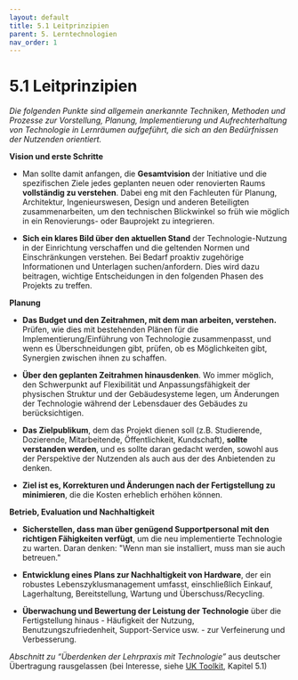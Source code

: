 ```yaml
---
layout: default
title: 5.1 Leitprinzipien
parent: 5. Lerntechnologien
nav_order: 1
---
```


# 5.1 Leitprinzipien

*Die folgenden Punkte sind allgemein anerkannte Techniken, Methoden und
Prozesse zur Vorstellung, Planung, Implementierung und Aufrechterhaltung
von Technologie in Lernräumen aufgeführt, die sich an den Bedürfnissen
der Nutzenden orientiert.*

**Vision und erste Schritte**

-   Man sollte damit anfangen, die **Gesamtvision** der Initiative und
    die spezifischen Ziele jedes geplanten neuen oder renovierten Raums
    **vollständig zu verstehen**. Dabei eng mit den Fachleuten für Planung, Architektur,
    Ingenieurswesen, Design und anderen Beteiligten zusammenarbeiten, um
    den technischen Blickwinkel so früh wie möglich in ein
    Renovierungs- oder Bauprojekt zu integrieren.

-   **Sich ein klares Bild über den aktuellen Stand** der
    Technologie-Nutzung in der Einrichtung verschaffen und die geltenden
    Normen und Einschränkungen verstehen. Bei Bedarf proaktiv zugehörige
    Informationen und Unterlagen suchen/anfordern. Dies wird dazu
    beitragen, wichtige Entscheidungen in den folgenden Phasen des
    Projekts zu treffen.

**Planung**

-   **Das Budget und den Zeitrahmen, mit dem man arbeiten, verstehen.**
    Prüfen, wie dies mit bestehenden Plänen für die
    Implementierung/Einführung von Technologie zusammenpasst, und wenn
    es Überschneidungen gibt, prüfen, ob es Möglichkeiten gibt,
    Synergien zwischen ihnen zu schaffen.

-   **Über den geplanten Zeitrahmen hinausdenken**. Wo immer möglich,
    den Schwerpunkt auf Flexibilität und Anpassungsfähigkeit der
    physischen Struktur und der Gebäudesysteme legen, um Änderungen der
    Technologie während der Lebensdauer des Gebäudes zu berücksichtigen.

-   **Das Zielpublikum**, dem das Projekt dienen soll (z.B. Studierende,
    Dozierende, Mitarbeitende, Öffentlichkeit, Kundschaft), **sollte verstanden
    werden**, und es sollte daran gedacht werden, sowohl aus der
    Perspektive der Nutzenden als auch aus der des Anbietenden zu denken.

-   **Ziel ist es, Korrekturen und Änderungen nach der Fertigstellung zu
    minimieren**, die die Kosten erheblich erhöhen können.

**Betrieb, Evaluation und Nachhaltigkeit**

-   **Sicherstellen, dass man über genügend Supportpersonal mit den
    richtigen Fähigkeiten verfügt**, um die neu implementierte
    Technologie zu warten. Daran denken: "Wenn man sie installiert, muss
    man sie auch betreuen."

-   **Entwicklung eines Plans zur Nachhaltigkeit von Hardware**, der ein
    robustes Lebenszyklusmanagement umfasst, einschließlich Einkauf,
    Lagerhaltung, Bereitstellung, Wartung und Überschuss/Recycling.

-   **Überwachung und Bewertung der Leistung der Technologie** über die
    Fertigstellung hinaus - Häufigkeit der Nutzung,
    Benutzungszufriedenheit, Support-Service usw. - zur Verfeinerung und
    Verbesserung.

*Abschnitt zu “Überdenken der Lehrpraxis mit Technologie”* aus deutscher Übertragung rausgelassen (bei Interesse, siehe [UK Toolkit](https://www.ucisa.ac.uk/learningspace), Kapitel 5.1)
